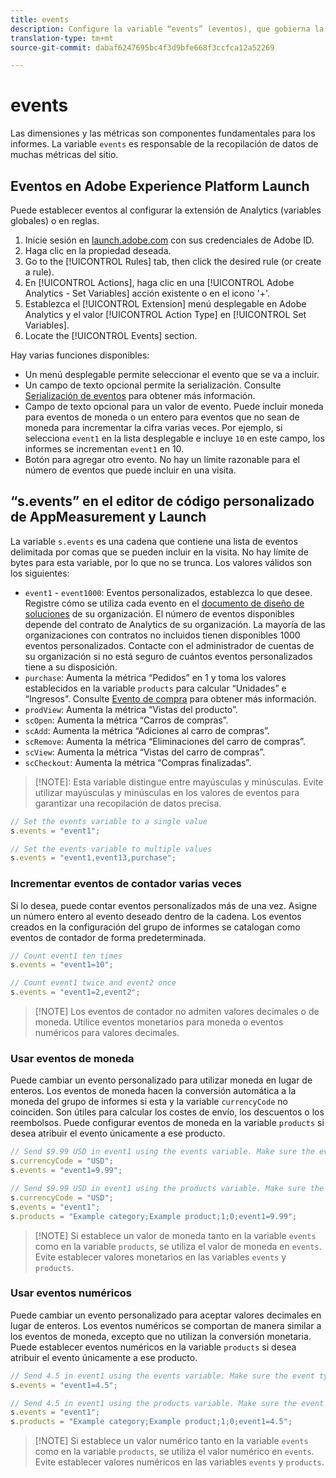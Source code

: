 ```yaml
---
title: events
description: Configure la variable “events” (eventos), que gobierna la mayoría de las métricas del sitio.
translation-type: tm+mt
source-git-commit: dabaf6247695bc4f3d9bfe668f3ccfca12a52269

---
```



# events

Las dimensiones y las métricas son componentes fundamentales para los informes. La variable `events` es responsable de la recopilación de datos de muchas métricas del sitio.

## Eventos en Adobe Experience Platform Launch

Puede establecer eventos al configurar la extensión de Analytics (variables globales) o en reglas.

1. Inicie sesión en [launch.adobe.com](https://launch.adobe.com) con sus credenciales de Adobe ID.
2. Haga clic en la propiedad deseada.
3. Go to the [!UICONTROL Rules] tab, then click the desired rule (or create a rule).
4. En [!UICONTROL Actions], haga clic en una [!UICONTROL Adobe Analytics - Set Variables] acción existente o en el icono &#39;+&#39;.
5. Establezca el [!UICONTROL Extension] menú desplegable en Adobe Analytics y el valor [!UICONTROL Action Type] en [!UICONTROL Set Variables].
6. Locate the [!UICONTROL Events] section.

Hay varias funciones disponibles:

* Un menú desplegable permite seleccionar el evento que se va a incluir.
* Un campo de texto opcional permite la serialización. Consulte [Serialización de eventos](event-serialization.md) para obtener más información.
* Campo de texto opcional para un valor de evento. Puede incluir moneda para eventos de moneda o un entero para eventos que no sean de moneda para incrementar la cifra varias veces. Por ejemplo, si selecciona `event1` en la lista desplegable e incluye `10` en este campo, los informes se incrementan `event1` en 10.
* Botón para agregar otro evento. No hay un límite razonable para el número de eventos que puede incluir en una visita.

## “s.events” en el editor de código personalizado de AppMeasurement y Launch

La variable `s.events` es una cadena que contiene una lista de eventos delimitada por comas que se pueden incluir en la visita. No hay límite de bytes para esta variable, por lo que no se trunca. Los valores válidos son los siguientes:

* `event1` - `event1000`: Eventos personalizados, establezca lo que desee. Registre cómo se utiliza cada evento en el [documento de diseño de soluciones](../../../prepare/solution-design.md) de su organización. El número de eventos disponibles depende del contrato de Analytics de su organización. La mayoría de las organizaciones con contratos no incluidos tienen disponibles 1000 eventos personalizados. Contacte con el administrador de cuentas de su organización si no está seguro de cuántos eventos personalizados tiene a su disposición.
* `purchase`: Aumenta la métrica “Pedidos” en 1 y toma los valores establecidos en la variable `products` para calcular “Unidades” e “Ingresos”. Consulte [Evento de compra](event-purchase.md) para obtener más información.
* `prodView`: Aumenta la métrica “Vistas del producto”.
* `scOpen`: Aumenta la métrica “Carros de compras”.
* `scAdd`: Aumenta la métrica “Adiciones al carro de compras”.
* `scRemove`: Aumenta la métrica “Eliminaciones del carro de compras”.
* `scView`: Aumenta la métrica “Vistas del carro de compras”.
* `scCheckout`: Aumenta la métrica “Compras finalizadas”.

>[!NOTE]: Esta variable distingue entre mayúsculas y minúsculas. Evite utilizar mayúsculas y minúsculas en los valores de eventos para garantizar una recopilación de datos precisa.

```js
// Set the events variable to a single value
s.events = "event1";

// Set the events variable to multiple values
s.events = "event1,event13,purchase";
```

### Incrementar eventos de contador varias veces

Si lo desea, puede contar eventos personalizados más de una vez. Asigne un número entero al evento deseado dentro de la cadena. Los eventos creados en la configuración del grupo de informes se catalogan como eventos de contador de forma predeterminada.

```js
// Count event1 ten times
s.events = "event1=10";

// Count event1 twice and event2 once
s.events = "event1=2,event2";
```

>[!NOTE] Los eventos de contador no admiten valores decimales o de moneda. Utilice eventos monetarios para moneda o eventos numéricos para valores decimales.

### Usar eventos de moneda

Puede cambiar un evento personalizado para utilizar moneda en lugar de enteros. Los eventos de moneda hacen la conversión automática a la moneda del grupo de informes si esta y la variable `currencyCode` no coinciden. Son útiles para calcular los costes de envío, los descuentos o los reembolsos. Puede configurar eventos de moneda en la variable `products` si desea atribuir el evento únicamente a ese producto.

```js
// Send $9.99 USD in event1 using the events variable. Make sure the event type for event1 is Currency in report suite settings
s.currencyCode = "USD";
s.events = "event1=9.99";

// Send $9.99 USD in event1 using the products variable. Make sure the event type for event1 is Currency in report suite settings
s.currencyCode = "USD";
s.events = "event1";
s.products = "Example category;Example product;1;0;event1=9.99";
```

>[!NOTE] Si establece un valor de moneda tanto en la variable `events` como en la variable `products`, se utiliza el valor de moneda en `events`. Evite establecer valores monetarios en las variables `events` y `products`.

### Usar eventos numéricos

Puede cambiar un evento personalizado para aceptar valores decimales en lugar de enteros. Los eventos numéricos se comportan de manera similar a los eventos de moneda, excepto que no utilizan la conversión monetaria. Puede establecer eventos numéricos en la variable `products` si desea atribuir el evento únicamente a ese producto.

```js
// Send 4.5 in event1 using the events variable. Make sure the event type for event1 is Numeric in report suite settings
s.events = "event1=4.5";

// Send 4.5 in event1 using the products variable. Make sure the event type for event1 is Numeric in report suite settings
s.events = "event1";
s.products = "Example category;Example product;1;0;event1=4.5";
```

>[!NOTE] Si establece un valor numérico tanto en la variable `events` como en la variable `products`, se utiliza el valor numérico en `events`. Evite establecer valores numéricos en las variables `events` y `products`.
